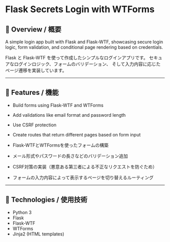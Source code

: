 # Flask Secrets Login with WTForms

## 📌 Overview / 概要

A simple login app built with Flask and Flask-WTF, 
showcasing secure login logic, form validation, 
and conditional page rendering based on credentials.

Flask と Flask-WTF を使って作成したシンプルなログインアプリです。
セキュアなログインロジック、フォームのバリデーション、
そして入力内容に応じたページ遷移を実装しています。 

---

## 📌 Features / 機能

- Build forms using Flask-WTF and WTForms
- Add validations like email format and password length
- Use CSRF protection
- Create routes that return different pages based on form input

- Flask-WTFとWTFormsを使ったフォームの構築
- メール形式やパスワードの長さなどのバリデーション追加
- CSRF対策の実装（悪意ある第三者による不正なリクエストを防ぐため）
- フォームの入力内容によって表示するページを切り替えるルーティング

---

## 📌 Technologies / 使用技術

- Python 3  
- Flask  
- Flask-WTF  
- WTForms  
- Jinja2 (HTML templates)

